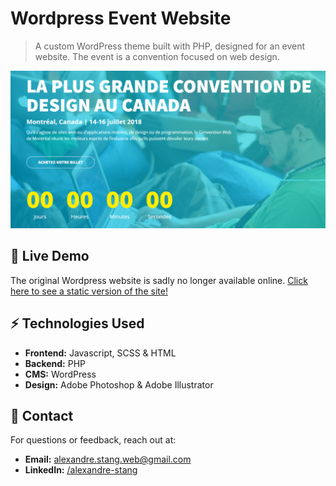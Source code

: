 # Wordpress Event Website

> A custom WordPress theme built with PHP, designed for an event website. The event is a convention focused on web design.


![Home page](/og-image.png)

## 🚀 Live Demo

The original Wordpress website is sadly no longer available online. [Click here to see a static version of the site!](https://alexandrestang.github.io/2018_convention_web/)

## ⚡ Technologies Used

- **Frontend:** Javascript, SCSS & HTML
- **Backend:** PHP
- **CMS:** WordPress
- **Design:** Adobe Photoshop & Adobe Illustrator

## 📩 Contact

For questions or feedback, reach out at:

- **Email:** alexandre.stang.web@gmail.com
- **LinkedIn:** [/alexandre-stang](https://www.linkedin.com/in/alexandre-stang-163208a7/)